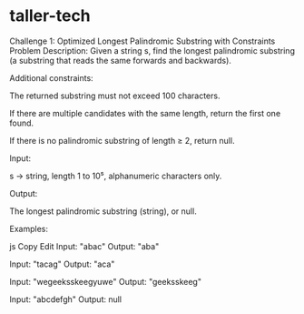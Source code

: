 # taller-tech

Challenge 1: Optimized Longest Palindromic Substring with Constraints
Problem Description:
Given a string s, find the longest palindromic substring (a substring that reads the same forwards and backwards).

Additional constraints:

The returned substring must not exceed 100 characters.

If there are multiple candidates with the same length, return the first one found.

If there is no palindromic substring of length ≥ 2, return null.

Input:

s → string, length 1 to 10⁵, alphanumeric characters only.

Output:

The longest palindromic substring (string), or null.

Examples:

js
Copy
Edit
Input: "abac"
Output: "aba"

Input: "tacag"
Output: "aca"

Input: "wegeeksskeegyuwe"
Output: "geeksskeeg"

Input: "abcdefgh"
Output: null